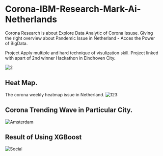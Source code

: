 # Corona-IBM-Research-Mark-Ai-Netherlands

Corona Research is about Explore Data Analytic of Corona Issuse. 
Giving the right overview about Pandemic Issue in Netherland - Acces the Power of BigData. 

Project Apply multiple and hard technique of visulization skill. 
Project linked with apart of 2nd winner Hackathon in Eindhoven City. 

![2](https://user-images.githubusercontent.com/50198601/112745184-dbce3700-8fa6-11eb-9869-6de6b2978efe.jpg)

## Heat Map. 
The corona weekly heatmap issue in Netherland. 
![123](https://user-images.githubusercontent.com/50198601/113569444-d316da00-9612-11eb-9374-eaf9366d914f.PNG)
## Corona Trending Wave in Particular City. 
![Amsterdam](https://user-images.githubusercontent.com/50198601/113569446-d4480700-9612-11eb-9c76-865de3b1dd57.PNG)
## Result of Using XGBoost 
![Social](https://user-images.githubusercontent.com/50198601/113569447-d611ca80-9612-11eb-9f3f-eb064e74f874.PNG)

